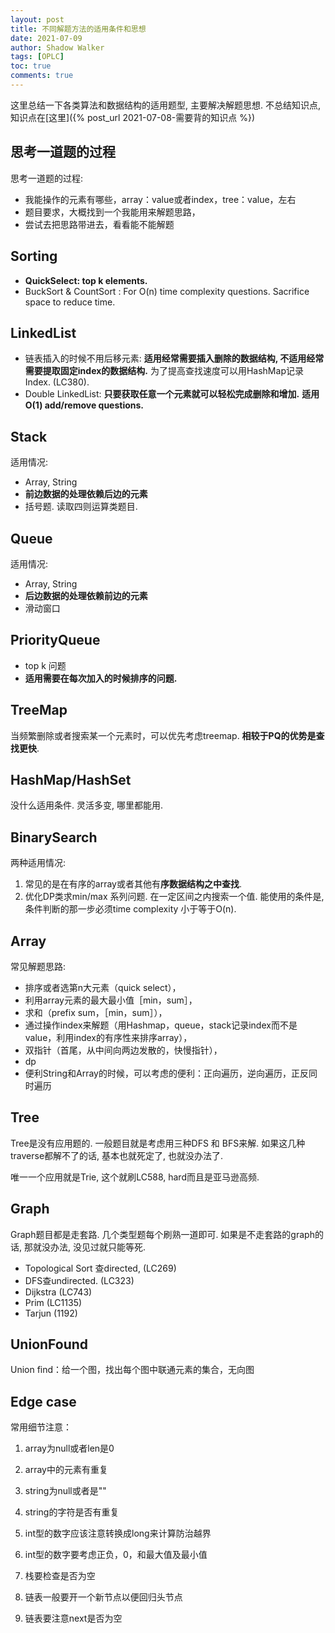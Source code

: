 ```yaml
---
layout: post
title: 不同解题方法的适用条件和思想
date: 2021-07-09
author: Shadow Walker
tags: [OPLC]
toc: true
comments: true
---
```


这里总结一下各类算法和数据结构的适用题型, 主要解决解题思想. 不总结知识点, 知识点在[这里]({% post_url  2021-07-08-需要背的知识点 %})

## 思考一道题的过程

思考一道题的过程:

- 我能操作的元素有哪些，array：value或者index，tree：value，左右
- 题目要求，大概找到一个我能用来解题思路，
- 尝试去把思路带进去，看看能不能解题

## Sorting

- **QuickSelect: top k elements.**
- BuckSort & CountSort : For O(n) time complexity questions. Sacrifice space to reduce time. 

## LinkedList

- 链表插入的时候不用后移元素: **适用经常需要插入删除的数据结构, 不适用经常需要提取固定index的数据结构.** 为了提高查找速度可以用HashMap记录Index.  (LC380). 
- Double LinkedList: **只要获取任意一个元素就可以轻松完成删除和增加.** **适用O(1) add/remove questions.** 

## Stack

适用情况: 

- Array, String
- **前边数据的处理依赖后边的元素**
- 括号题. 读取四则运算类题目. 

## Queue

适用情况: 

- Array, String
- **后边数据的处理依赖前边的元素**
- 滑动窗口

## PriorityQueue

- top k 问题
- **适用需要在每次加入的时候排序的问题.**

## TreeMap

当频繁删除或者搜索某一个元素时，可以优先考虑treemap.  **相较于PQ的优势是查找更快**. 

## HashMap/HashSet

没什么适用条件. 灵活多变, 哪里都能用. 

## BinarySearch

两种适用情况: 

1. 常见的是在有序的array或者其他有**序数据结构之中查找**. 
2. 优化DP类求min/max 系列问题. 在一定区间之内搜索一个值. 能使用的条件是, 条件判断的那一步必须time complexity 小于等于O(n). 

## Array

常见解题思路: 

- 排序或者选第n大元素（quick select），
- 利用array元素的最大最小值［min，sum］，
- 求和（prefix sum，［min，sum］），
- 通过操作index来解题（用Hashmap，queue，stack记录index而不是value，利用index的有序性来排序array），
- 双指针（首尾，从中间向两边发散的，快慢指针），
- dp
- 便利String和Array的时候，可以考虑的便利：正向遍历，逆向遍历，正反同时遍历

## Tree

Tree是没有应用题的. 一般题目就是考虑用三种DFS 和 BFS来解.  如果这几种traverse都解不了的话, 基本也就死定了, 也就没办法了. 

唯一一个应用就是Trie, 这个就刷LC588, hard而且是亚马逊高频. 

## Graph

Graph题目都是走套路.   几个类型题每个刷熟一道即可. 如果是不走套路的graph的话, 那就没办法, 没见过就只能等死. 

- Topological Sort 查directed,  (LC269)
- DFS查undirected. (LC323)
- Dijkstra (LC743)
- Prim (LC1135)
- Tarjun (1192)

## UnionFound

 Union find：给一个图，找出每个图中联通元素的集合，无向图

## Edge case

常用细节注意：

1. array为null或者len是0
2. array中的元素有重复

3. string为null或者是""
4. string的字符是否有重复

5. int型的数字应该注意转换成long来计算防治越界
6. int型的数字要考虑正负，0，和最大值及最小值

7. 栈要检查是否为空

8. 链表一般要开一个新节点以便回归头节点
9. 链表要注意next是否为空


